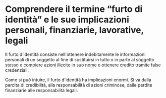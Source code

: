 # Comprendere il termine “furto di identità” e le sue implicazioni personali, finanziarie, lavorative, legali

Il furto d’identità consiste nell'ottenere indebitamente le informazioni personali di un soggetto al fine di sostituirsi in tutto o in parte al soggetto
stesso e compiere azioni illecite in suo nome o ottenere credito tramite false credenziali.

Come si può intuire, il furto d'identità ha implicazioni enormi. Si va dalla perdita di credibilità, alla responsabilità di azioni criminose, dalle perdite
finanziarie alle responsabilità legali.
